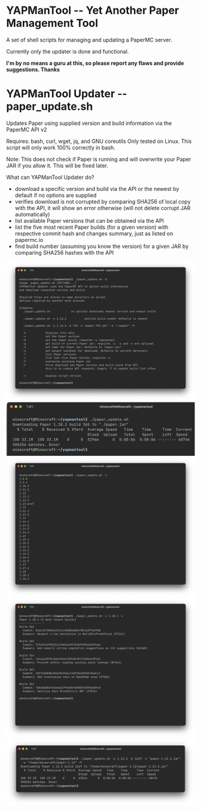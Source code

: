 # YAPManTool -- Yet Another Paper Management Tool
A set of shell scripts for managing and updating a PaperMC server.

Currently only the updater is done and functional.

**I'm by no means a guru at this, so please report any flaws and provide suggestions. Thanks**

# YAPManTool Updater -- paper_update.sh
Updates Paper using supplied version and build information via the PaperMC API v2

Requires: bash, curl, wget, jq, and GNU coreutils
Only tested on Linux. This script will only work 100% correctly in bash.

Note: This does not check if Paper is running and will overwrite your Paper JAR if you allow it. This will be fixed later.

What can YAPManTool Updater do?
- download a specific version and build via the API or the newest by default if no options are supplied
- verifies download is not corrupted by comparing SHA256 of local copy with the API, it will show an error otherwise (will not delete corrupt JAR automatically)
- list available Paper versions that can be obtained via the API
- list the five most recent Paper builds (for a given version) with respective commit hash and changes summary, just as listed on papermc.io
- find build number (assuming you know the version) for a given JAR by comparing SHA256 hashes with the API

![help dialog](doc/help.png)
![downloading without any options](doc/dl_no_args.png)
![version list](doc/version_list.png)
![build list and info](doc/build_info.png)
![a more complicated example with options choosing version and build and forcing refresh of json cache from API](doc/long_example.png)